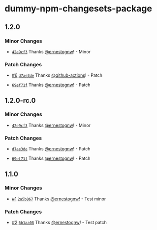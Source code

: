 # dummy-npm-changesets-package

## 1.2.0

### Minor Changes

- [`42e9cf3`](https://github.com/ernestognw/dummy-npm-changesets-package/commit/42e9cf36e544958e2cb7af862759eae68f9c15f0) Thanks [@ernestognw](https://github.com/ernestognw)! - Minor

### Patch Changes

- [#6](https://github.com/ernestognw/dummy-npm-changesets-package/pull/6) [`d7ae3de`](https://github.com/ernestognw/dummy-npm-changesets-package/commit/d7ae3de0ce6e10bd7d66ebc190ecb93a6eb79962) Thanks [@github-actions](https://github.com/apps/github-actions)! - Patch

- [`69ef71f`](https://github.com/ernestognw/dummy-npm-changesets-package/commit/69ef71f874daf44b51a6fd4e3ec776c150eae96d) Thanks [@ernestognw](https://github.com/ernestognw)! - Patch

## 1.2.0-rc.0

### Minor Changes

- [`42e9cf3`](https://github.com/ernestognw/dummy-npm-changesets-package/commit/42e9cf36e544958e2cb7af862759eae68f9c15f0) Thanks [@ernestognw](https://github.com/ernestognw)! - Minor

### Patch Changes

- [`d7ae3de`](https://github.com/ernestognw/dummy-npm-changesets-package/commit/d7ae3de0ce6e10bd7d66ebc190ecb93a6eb79962) Thanks [@ernestognw](https://github.com/ernestognw)! - Patch

- [`69ef71f`](https://github.com/ernestognw/dummy-npm-changesets-package/commit/69ef71f874daf44b51a6fd4e3ec776c150eae96d) Thanks [@ernestognw](https://github.com/ernestognw)! - Patch

## 1.1.0

### Minor Changes

- [#1](https://github.com/ernestognw/dummy-npm-changesets-package/pull/1) [`2a5b867`](https://github.com/ernestognw/dummy-npm-changesets-package/commit/2a5b8672dbe6e244ca0afd8b450cb1b2de515a90) Thanks [@ernestognw](https://github.com/ernestognw)! - Test minor

### Patch Changes

- [#2](https://github.com/ernestognw/dummy-npm-changesets-package/pull/2) [`6b1aa08`](https://github.com/ernestognw/dummy-npm-changesets-package/commit/6b1aa08e9710e508c3183c45c0171a03788fe9ad) Thanks [@ernestognw](https://github.com/ernestognw)! - Test patch
